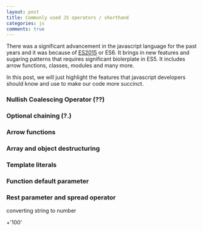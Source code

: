 ```yaml
---
layout: post
title: Commonly used JS operators / shorthand
categories: js
comments: true
---
```


There was a significant advancement in the javascript language for the past years and it was because of
[ES2015](https://262.ecma-international.org/6.0/) or ES6. It brings in new features and sugaring patterns that
requires significant biolerplate in ES5. It includes arrow functions, classes, modules and many more.

In this post, we will just highlight the features that javascript developers should know and use to make
our code more succinct.

### Nullish Coalescing Operator (??)

### Optional chaining (?.)

### Arrow functions

### Array and object destructuring

### Template literals

### Function default parameter

### Rest parameter and spread operator

converting string to number

+'100'





